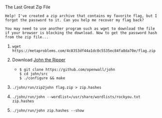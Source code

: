 The Last Great Zip File

```
Help! I've created a zip archive that contains my favorite flag, but I forgot the password to it. Can you help me recover my flag back?

You may need to use another program such as wget to download the file if your browser is blocking the download. Now to get the password hash from the zip file...
```

1. `wget https://metaproblems.com/4c8353df44a1dc0c5535ec84fa8da70e/flag.zip`

1. Download [John the Ripper](https://www.openwall.com/john/)
    *   ```
        $ git clone https://github.com/openwall/john
        $ cd john/src
        $ ./configure && make
        ```

1. `./john/run/zip2john flag.zip > zip.hashes`

1. `./john/run/john --wordlist=/usr/share/wordlists/rockyou.txt zip.hashes `

1. `./john/run/john zip.hashes --show`